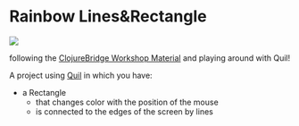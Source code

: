 # Rainbow Lines&Rectangle

![](http://i.imgur.com/e2OAVUk.gif)

following the [ClojureBridge Workshop Material](https://github.com/ClojureBridge/drawing/blob/master/curriculum/first-program.md) and playing around with Quil!

A project using [Quil](http://quil.info) in which you have:
* a Rectangle 
  * that changes color with the position of the mouse
  * is connected to the edges of the screen by lines
